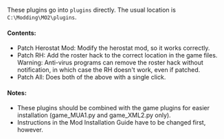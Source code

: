 These plugins go into `plugins` directly. The usual location is `C:\Modding\MO2\plugins`.

#### Contents:
- Patch Herostat Mod: Modify the herostat mod, so it works correctly.
- Patch RH: Add the roster hack to the correct location in the game files. Warning: Anti-virus programs can remove the roster hack without notification, in which case the RH doesn't work, even if patched.
- Patch All: Does both of the above with a single click.

#### Notes:
- These plugins should be combined with the game plugins for easier installation (game_MUA1.py and game_XML2.py only).
- Instructions in the Mod Installation Guide have to be changed first, however.
